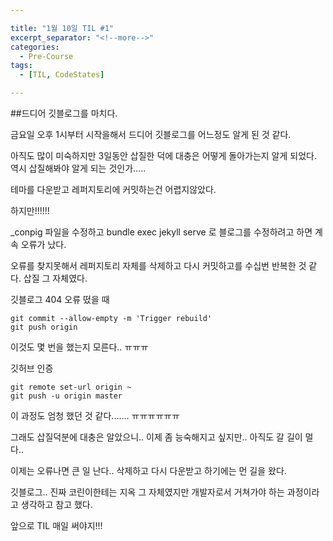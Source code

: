 ```yaml
---

title: "1월 10일 TIL #1"
excerpt_separator: "<!--more-->"
categories:
  - Pre-Course
tags:
  - [TIL, CodeStates]

---
```


##드디어 깃블로그를 마치다.

금요일 오후 1시부터 시작을해서 드디어 깃블로그를 어느정도 알게 된 것 같다.

아직도 많이 미숙하지만 3일동안 삽질한 덕에 대충은 어떻게 돌아가는지 알게 되었다. 역시 삽질해봐야 알게 되는 것인가.....

테마를 다운받고 레퍼지토리에 커밋하는건 어렵지않았다.

하지만!!!!!!

_conpig 파일을 수정하고 bundle exec jekyll serve 로 블로그를 수정하려고 하면 계속 오류가 났다.

오류를 찾지못해서 레퍼지토리 자체를 삭제하고 다시 커밋하고를 수십번 반복한 것 같다. 삽질 그 자체였다.

깃블로그 404 오류 떴을 때

```
git commit --allow-empty -m 'Trigger rebuild'
git push origin
```

이것도 몇 번을 했는지 모른다.. ㅠㅠㅠ

깃허브 인증

```
git remote set-url origin ~
git push -u origin master
```

이 과정도 엄청 했던 것 같다....... ㅠㅠㅠㅠㅠㅠ

그래도 삽질덕분에 대충은 알았으니.. 이제 좀 능숙해지고 싶지만.. 아직도 갈 길이 멀다..

이제는 오류나면 큰 일 난다.. 삭제하고 다시 다운받고 하기에는 먼 길을 왔다.

깃블로그.. 진짜 코린이한테는 지옥 그 자체였지만 개발자로서 거쳐가야 하는 과정이라고 생각하고 참고 했다.

앞으로 TIL 매일 써야지!!!

